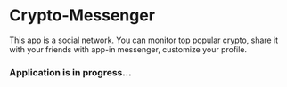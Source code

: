 # Crypto-Messenger
This app is a social network. You can monitor top popular crypto, share it with your friends with app-in messenger, customize your profile.
### Application is in progress...
